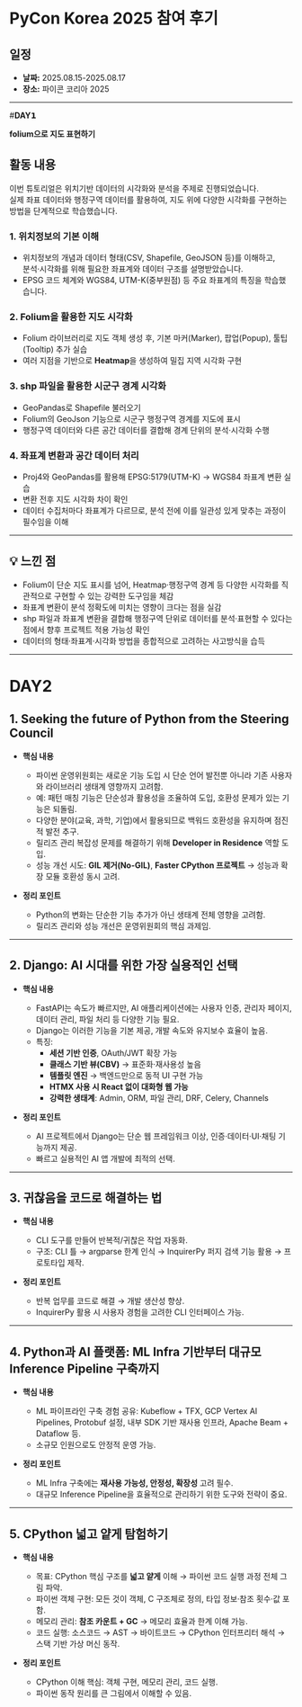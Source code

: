#  PyCon Korea 2025 참여 후기

## 일정
- **날짜:** 2025.08.15-2025.08.17
- **장소:** 파이콘 코리아 2025  

---
#**DAY𝟭**

**folium으로 지도 표현하기**
## 활동 내용

이번 튜토리얼은 위치기반 데이터의 시각화와 분석을 주제로 진행되었습니다.  
실제 좌표 데이터와 행정구역 데이터를 활용하여, 지도 위에 다양한 시각화를 구현하는 방법을 단계적으로 학습했습니다.  

### 1. 위치정보의 기본 이해
- 위치정보의 개념과 데이터 형태(CSV, Shapefile, GeoJSON 등)를 이해하고,  
  분석·시각화를 위해 필요한 좌표계와 데이터 구조를 설명받았습니다.  
- EPSG 코드 체계와 WGS84, UTM-K(중부원점) 등 주요 좌표계의 특징을 학습했습니다.

### 2. Folium을 활용한 지도 시각화
- Folium 라이브러리로 지도 객체 생성 후, 기본 마커(Marker), 팝업(Popup), 툴팁(Tooltip) 추가 실습  
- 여러 지점을 기반으로 **Heatmap**을 생성하여 밀집 지역 시각화 구현

### 3. shp 파일을 활용한 시군구 경계 시각화
- GeoPandas로 Shapefile 불러오기  
- Folium의 GeoJson 기능으로 시군구 행정구역 경계를 지도에 표시  
- 행정구역 데이터와 다른 공간 데이터를 결합해 경계 단위의 분석·시각화 수행

### 4. 좌표계 변환과 공간 데이터 처리
- Proj4와 GeoPandas를 활용해 EPSG:5179(UTM-K) → WGS84 좌표계 변환 실습  
- 변환 전후 지도 시각화 차이 확인  
- 데이터 수집처마다 좌표계가 다르므로, 분석 전에 이를 일관성 있게 맞추는 과정이 필수임을 이해

---

## 💡 느낀 점
- Folium이 단순 지도 표시를 넘어, Heatmap·행정구역 경계 등 다양한 시각화를 직관적으로 구현할 수 있는 강력한 도구임을 체감  
- 좌표계 변환이 분석 정확도에 미치는 영향이 크다는 점을 실감  
- shp 파일과 좌표계 변환을 결합해 행정구역 단위로 데이터를 분석·표현할 수 있다는 점에서 향후 프로젝트 적용 가능성 확인  
- 데이터의 형태·좌표계·시각화 방법을 종합적으로 고려하는 사고방식을 습득

---

# DAY2

## 1. Seeking the future of Python from the Steering Council
- **핵심 내용**  
  - 파이썬 운영위원회는 새로운 기능 도입 시 단순 언어 발전뿐 아니라 기존 사용자와 라이브러리 생태계 영향까지 고려함.  
  - 예: 패턴 매칭 기능은 단순성과 활용성을 조율하여 도입, 호환성 문제가 있는 기능은 되돌림.  
  - 다양한 분야(교육, 과학, 기업)에서 활용되므로 백워드 호환성을 유지하며 점진적 발전 추구.  
  - 릴리즈 관리 복잡성 문제를 해결하기 위해 **Developer in Residence** 역할 도입.  
  - 성능 개선 시도: **GIL 제거(No-GIL)**, **Faster CPython 프로젝트** → 성능과 확장 모듈 호환성 동시 고려.  

- **정리 포인트**  
  - Python의 변화는 단순한 기능 추가가 아닌 생태계 전체 영향을 고려함.  
  - 릴리즈 관리와 성능 개선은 운영위원회의 핵심 과제임.  

---

## 2. Django: AI 시대를 위한 가장 실용적인 선택
- **핵심 내용**  
  - FastAPI는 속도가 빠르지만, AI 애플리케이션에는 사용자 인증, 관리자 페이지, 데이터 관리, 파일 처리 등 다양한 기능 필요.  
  - Django는 이러한 기능을 기본 제공, 개발 속도와 유지보수 효율이 높음.  
  - 특징:  
    - **세션 기반 인증**, OAuth/JWT 확장 가능  
    - **클래스 기반 뷰(CBV)** → 표준화·재사용성 높음  
    - **템플릿 엔진** → 백엔드만으로 동적 UI 구현 가능  
    - **HTMX 사용 시 React 없이 대화형 웹 가능**  
    - **강력한 생태계**: Admin, ORM, 파일 관리, DRF, Celery, Channels  

- **정리 포인트**  
  - AI 프로젝트에서 Django는 단순 웹 프레임워크 이상, 인증·데이터·UI·채팅 기능까지 제공.  
  - 빠르고 실용적인 AI 앱 개발에 최적의 선택.  

---

## 3. 귀찮음을 코드로 해결하는 법
- **핵심 내용**  
  - CLI 도구를 만들어 반복적/귀찮은 작업 자동화.  
  - 구조: CLI 틀 → argparse 한계 인식 → InquirerPy 퍼지 검색 기능 활용 → 프로토타입 제작.  

- **정리 포인트**  
  - 반복 업무를 코드로 해결 → 개발 생산성 향상.  
  - InquirerPy 활용 시 사용자 경험을 고려한 CLI 인터페이스 가능.  

---

## 4. Python과 AI 플랫폼: ML Infra 기반부터 대규모 Inference Pipeline 구축까지
- **핵심 내용**  
  - ML 파이프라인 구축 경험 공유: Kubeflow + TFX, GCP Vertex AI Pipelines, Protobuf 설정, 내부 SDK 기반 재사용 인프라, Apache Beam + Dataflow 등.  
  - 소규모 인원으로도 안정적 운영 가능.  

- **정리 포인트**  
  - ML Infra 구축에는 **재사용 가능성, 안정성, 확장성** 고려 필수.  
  - 대규모 Inference Pipeline을 효율적으로 관리하기 위한 도구와 전략이 중요.  

---

## 5. CPython 넓고 얕게 탐험하기
- **핵심 내용**  
  - 목표: CPython 핵심 구조를 **넓고 얕게** 이해 → 파이썬 코드 실행 과정 전체 그림 파악.  
  - 파이썬 객체 구현: 모든 것이 객체, C 구조체로 정의, 타입 정보·참조 횟수·값 포함.  
  - 메모리 관리: **참조 카운트 + GC** → 메모리 효율과 한계 이해 가능.  
  - 코드 실행: 소스코드 → AST → 바이트코드 → CPython 인터프리터 해석 → 스택 기반 가상 머신 동작.  

- **정리 포인트**  
  - CPython 이해 핵심: 객체 구현, 메모리 관리, 코드 실행.  
  - 파이썬 동작 원리를 큰 그림에서 이해할 수 있음.
